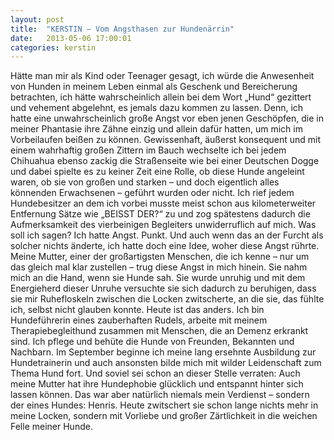 ```yaml
---
layout: post
title:  "KERSTIN – Vom Angsthasen zur Hundenärrin"
date:   2013-05-06 17:00:01
categories: kerstin
---
```


Hätte man mir als Kind oder Teenager gesagt, ich würde die Anwesenheit von
Hunden in meinem Leben einmal als Geschenk und Bereicherung betrachten, ich
hätte wahrscheinlich allein bei dem Wort „Hund“ gezittert und vehement
abgelehnt, es jemals dazu kommen zu lassen. Denn, ich hatte eine
unwahrscheinlich große Angst vor eben jenen Geschöpfen, die in meiner Phantasie
ihre Zähne einzig und allein dafür hatten, um mich im Vorbeilaufen beißen zu
können. Gewissenhaft, äußerst konsequent und mit einem wahrhaftig großen Zittern
im Bauch wechselte ich bei jedem Chihuahua ebenso zackig die Straßenseite wie
bei einer Deutschen Dogge und dabei spielte es zu keiner Zeit eine Rolle, ob
diese Hunde angeleint waren, ob sie von großen und starken – und doch eigentlich
alles könnenden Erwachsenen – geführt wurden oder nicht. Ich rief jedem
Hundebesitzer an dem ich vorbei musste meist schon aus kilometerweiter
Entfernung Sätze wie „BEISST DER?“ zu und zog spätestens dadurch die
Aufmerksamkeit des vierbeinigen Begleiters unwiderruflich auf mich. Was soll ich
sagen? Ich hatte Angst. Punkt. Und auch wenn das an der Furcht als solcher
nichts änderte, ich hatte doch eine Idee, woher diese Angst rührte.  Meine
Mutter, einer der großartigsten Menschen, die ich kenne – nur um das gleich mal
klar zustellen – trug diese Angst in mich hinein. Sie nahm mich an die Hand,
wenn sie Hunde sah. Sie wurde unruhig und mit dem Energieherd dieser Unruhe
versuchte sie sich dadurch zu beruhigen, dass sie mir Ruhefloskeln zwischen die
Locken zwitscherte, an die sie, das fühlte ich, selbst nicht glauben konnte.
Heute ist das anders. Ich bin Hundeführerin eines zauberhaften Rudels, arbeite
mit meinem Therapiebegleithund zusammen mit Menschen, die an Demenz erkrankt
sind. Ich pflege und behüte die Hunde von Freunden, Bekannten und Nachbarn. Im
September beginne ich meine lang ersehnte Ausbildung zur Hundetrainerin und auch
ansonsten bilde mich mit wilder Leidenschaft zum Thema Hund fort.  Und soviel
sei schon an dieser Stelle verraten: Auch meine Mutter hat ihre Hundephobie
glücklich und entspannt hinter sich lassen können. Das war aber natürlich
niemals mein Verdienst – sondern der eines Hundes: Henris. Heute zwitschert sie
schon lange nichts mehr in meine Locken, sondern mit Vorliebe und großer
Zärtlichkeit in die weichen Felle meiner Hunde.
